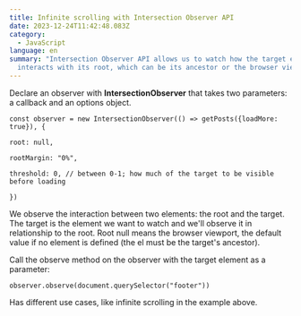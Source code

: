```yaml
---
title: Infinite scrolling with Intersection Observer API
date: 2023-12-24T11:42:48.083Z
category:
  - JavaScript
language: en
summary: "Intersection Observer API allows us to watch how the target element
  interacts with its root, which can be its ancestor or the browser viewport. "
---
```

Declare an observer with **IntersectionObserver** that takes two parameters: a callback and an options object. 

`const observer = new IntersectionObserver(() => getPosts({loadMore: true}), {`

`root: null,`

`rootMargin: "0%",`

`threshold: 0, // between 0-1; how much of the target to be visible before loading`

`})`

We observe the interaction between two elements: the root and the target. The target is the element we want to watch and we'll observe it in relationship to the root. Root null means the browser viewport, the default value if no element is defined (the el must be the target's ancestor).

Call the observe method on the observer with the target element as a parameter:

`observer.observe(document.querySelector("footer"))`

Has different use cases, like infinite scrolling in the example above.